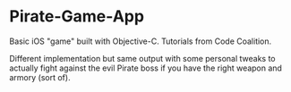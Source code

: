 # Pirate-Game-App

Basic iOS "game" built with Objective-C. Tutorials from Code Coalition.

Different implementation but same output with some personal tweaks to actually fight against the evil 
Pirate boss if you have the right weapon and armory (sort of).
